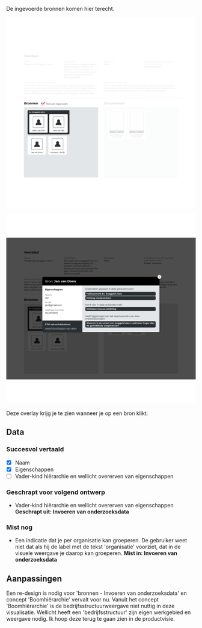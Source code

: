 De ingevoerde bronnen komen hier terecht. 

![Bronnen](content/sources.png)

![Overlay bron](content/designs2.png)

Deze overlay krijg je te zien wanneer je op een bron klikt.

## Data

### Succesvol vertaald
- [x] Naam
- [x] Eigenschappen
- [ ] Vader-kind hiërarchie en wellicht overerven van eigenschappen

### Geschrapt voor volgend ontwerp 
- Vader-kind hiërarchie en wellicht overerven van eigenschappen
__Geschrapt uit: Invoeren van onderzoeksdata__

### Mist nog
- Een indicatie dat je per organisatie kan groeperen. De gebruiker weet niet dat als hij de label met de tekst 'organisatie' voorziet, dat in de visuele weergave je daarop kan groeperen.
__Mist in: Invoeren van onderzoeksdata__


## Aanpassingen

Een re-design is nodig voor 'bronnen - Invoeren van onderzoeksdata' en concept 'Boomhiërarchie' vervalt voor nu. Vanuit het concept 'Boomhiërarchie' is de bedrijfsstructuurweergave niet nuttig in deze visualisatie. Wellicht heeft een 'bedrijfsstructuur' zijn eigen werkgebied en weergave nodig. Ik hoop deze terug te gaan zien in de productvisie.